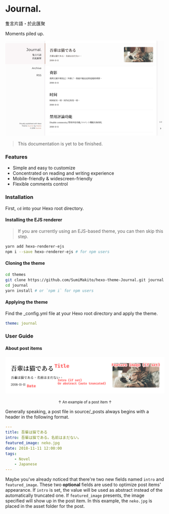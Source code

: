 Journal.
======
隻言片語・於此匯聚

Moments piled up.

![](arts/screenshot.png)

> This documentation is yet to be finished.

### Features

- Simple and easy to customize
- Concentrated on reading and writing experience
- Mobile-friendly & widescreen-friendly
- Flexible comments control

### Installation

First, `cd` into your Hexo root directory.

#### Installing the EJS renderer

> If you are currently using an EJS-based theme, you can then skip this step.

```bash
yarn add hexo-renderer-ejs
npm i --save hexo-renderer-ejs # for npm users
```

#### Cloning the theme

```bash
cd themes
git clone https://github.com/SumiMakito/hexo-theme-Journal.git journal
cd journal
yarn install # or `npm i` for npm users
```

#### Applying the theme

Find the _config.yml file at your Hexo root directory and apply the theme.

```yaml
theme: journal
```

### User Guide

#### About post items

![](arts/post_item.png)

<div align="center"><small>↑ An example of a post item ↑</small></div>

Generally speaking, a post file in source/_posts always begins with a header in the following format.

```yaml
---
title: 吾輩は猫である
intro: 吾輩は猫である。名前はまだない。
featured_image: neko.jpg
date: 2018-11-11 12:00:00
tags: 
    - Novel
    - Japanese
---
```

Maybe you've already noticed that there're two new fields named `intro` and `featured_image`. These two **optional** fields are used to optimize post items' appearance. If `intro` is set, the value will be used as abstract instead of the automatically truncated one. If `featured_image` presents, the image specified will show up in the post item. In this example, the `neko.jpg` is placed in the asset folder for the post.